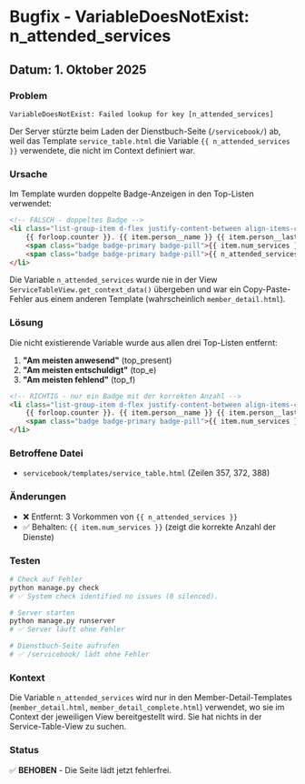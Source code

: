 # Bugfix - VariableDoesNotExist: n_attended_services

## Datum: 1. Oktober 2025

### Problem
```
VariableDoesNotExist: Failed lookup for key [n_attended_services]
```

Der Server stürzte beim Laden der Dienstbuch-Seite (`/servicebook/`) ab, weil das Template `service_table.html` die Variable `{{ n_attended_services }}` verwendete, die nicht im Context definiert war.

### Ursache
Im Template wurden doppelte Badge-Anzeigen in den Top-Listen verwendet:

```html
<!-- FALSCH - doppeltes Badge -->
<li class="list-group-item d-flex justify-content-between align-items-center">
    {{ forloop.counter }}. {{ item.person__name }} {{ item.person__lastname }}:
    <span class="badge badge-primary badge-pill">{{ item.num_services }}</span>
    <span class="badge badge-primary badge-pill">{{ n_attended_services }}</span>  ← Diese Variable existiert nicht!
</li>
```

Die Variable `n_attended_services` wurde nie in der View `ServiceTableView.get_context_data()` übergeben und war ein Copy-Paste-Fehler aus einem anderen Template (wahrscheinlich `member_detail.html`).

### Lösung
Die nicht existierende Variable wurde aus allen drei Top-Listen entfernt:

1. **"Am meisten anwesend"** (top_present)
2. **"Am meisten entschuldigt"** (top_e)  
3. **"Am meisten fehlend"** (top_f)

```html
<!-- RICHTIG - nur ein Badge mit der korrekten Anzahl -->
<li class="list-group-item d-flex justify-content-between align-items-center">
    {{ forloop.counter }}. {{ item.person__name }} {{ item.person__lastname }}:
    <span class="badge badge-primary badge-pill">{{ item.num_services }}</span>
</li>
```

### Betroffene Datei
- `servicebook/templates/service_table.html` (Zeilen 357, 372, 388)

### Änderungen
- ❌ Entfernt: 3 Vorkommen von `{{ n_attended_services }}`
- ✅ Behalten: `{{ item.num_services }}` (zeigt die korrekte Anzahl der Dienste)

### Testen
```bash
# Check auf Fehler
python manage.py check
# ✅ System check identified no issues (0 silenced).

# Server starten
python manage.py runserver
# ✅ Server läuft ohne Fehler

# Dienstbuch-Seite aufrufen
# ✅ /servicebook/ lädt ohne Fehler
```

### Kontext
Die Variable `n_attended_services` wird nur in den Member-Detail-Templates (`member_detail.html`, `member_detail_complete.html`) verwendet, wo sie im Context der jeweiligen View bereitgestellt wird. Sie hat nichts in der Service-Table-View zu suchen.

### Status
✅ **BEHOBEN** - Die Seite lädt jetzt fehlerfrei.

